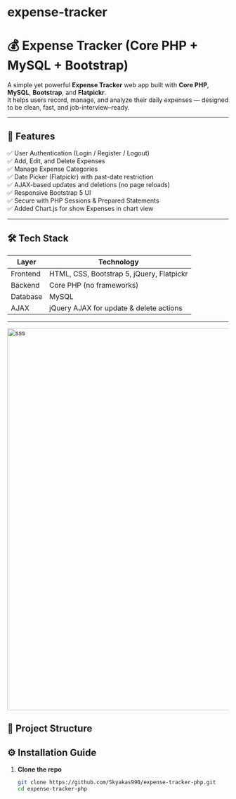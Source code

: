 # expense-tracker
# 💰 Expense Tracker (Core PHP + MySQL + Bootstrap)

A simple yet powerful **Expense Tracker** web app built with **Core PHP**, **MySQL**, **Bootstrap**, and **Flatpickr**.  
It helps users record, manage, and analyze their daily expenses — designed to be clean, fast, and job-interview–ready.

---

## 🚀 Features

✅ User Authentication (Login / Register / Logout)  
✅ Add, Edit, and Delete Expenses  
✅ Manage Expense Categories  
✅ Date Picker (Flatpickr) with past-date restriction  
✅ AJAX-based updates and deletions (no page reloads)  
✅ Responsive Bootstrap 5 UI  
✅ Secure with PHP Sessions & Prepared Statements  
✅ Added Chart.js for show Expenses in chart view  

---

## 🛠️ Tech Stack

| Layer | Technology |
|-------|-------------|
| Frontend | HTML, CSS, Bootstrap 5, jQuery, Flatpickr |
| Backend | Core PHP (no frameworks) |
| Database | MySQL |
| AJAX | jQuery AJAX for update & delete actions |

---

<img width="1893" height="869" alt="sss" src="https://github.com/user-attachments/assets/070acaf5-71f2-4266-911d-0fd025c88581" />

## 📂 Project Structure



## ⚙️ Installation Guide

1. **Clone the repo**
   ```bash
   git clone https://github.com/Skyakas990/expense-tracker-php.git
   cd expense-tracker-php
